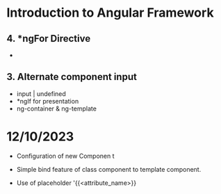 # Introduction to Angular Framework

## 4. *ngFor Directive

- 

## 3. Alternate component input

- input | undefined
- *ngIf for presentation 
- ng-container & ng-template

# 12/10/2023
- Configuration of new Componen     t
- Simple bind feature of class component to template component.

- Use of placeholder '{{<attribute_name>}}